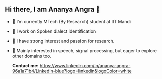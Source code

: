 ## Hi there, I am Ananya Angra 👋 
- 🔭 I’m currently MTech (By Research) student at IIT Mandi
- 🌱 I work on Spoken dialect identification
- 👯 I have strong interest and passion for research.
- 💬 Mainly interested in speech, signal processing, but eager to explore other domains too.

  **Contact me:**
  https://www.linkedin.com/in/ananya-angra-96a1a71b4/LinkedIn-blue?logo=linkedin&logoColor=white


<!--
**anu0707/anu0707** is a ✨ _special_ ✨ repository because its `README.md` (this file) appears on your GitHub profile.

Here are some ideas to get you started:

- 🔭 I’m currently working on ...
- 🌱 I’m currently learning ...
- 👯 I’m looking to collaborate on ...
- 🤔 I’m looking for help with ...
- 💬 Ask me about ...
- 📫 How to reach me: ...
- 😄 Pronouns: ...
- ⚡ Fun fact: ...
-->
